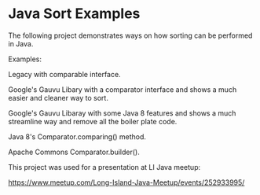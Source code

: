 # Java Sort Examples

The following project demonstrates ways on how sorting can be performed in Java. 

Examples:

Legacy with comparable interface.

Google's Gauvu Libary with a comparator interface and shows a much easier and cleaner way to sort.

Google's Gauvu Libaray with some Java 8 features and shows a much streamline way and remove all the boiler plate code. 

Java 8's Comparator.comparing() method. 

Apache Commons Comparator.builder().

This project was used for a presentation at LI Java meetup:

https://www.meetup.com/Long-Island-Java-Meetup/events/252933995/
